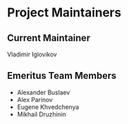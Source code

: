 # Project Maintainers

## Current Maintainer

Vladimir Iglovikov

## Emeritus Team Members

- Alexander Buslaev
- Alex Parinov
- Eugene Khvedchenya
- Mikhail Druzhinin
